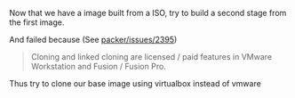 Now that we have a image built from a ISO, try to build a second stage
from the first image.

And failed because (See [packer/issues/2395][])

> Cloning and linked cloning are licensed / paid features in VMware
> Workstation and Fusion / Fusion Pro.

[packer/issues/2395]: https://github.com/hashicorp/packer/issues/2395 "github.com"

Thus try to clone our base image using virtualbox instead of vmware


